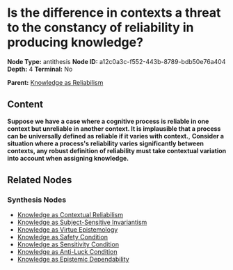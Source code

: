 # Is the difference in contexts a threat to the constancy of reliability in producing knowledge?

**Node Type:** antithesis
**Node ID:** a12c0a3c-f552-443b-8789-bdb50e76a404
**Depth:** 4
**Terminal:** No

**Parent:** [Knowledge as Reliabilism](knowledge-as-reliabilism-synthesis-c9f0afda-b10a-48dd-9aa0-5e1557825b85.md)

## Content

**Suppose we have a case where a cognitive process is reliable in one context but unreliable in another context. It is implausible that a process can be universally defined as reliable if it varies with context.**, **Consider a situation where a process's reliability varies significantly between contexts, any robust definition of reliability must take contextual variation into account when assigning knowledge.**

## Related Nodes

### Synthesis Nodes

- [Knowledge as Contextual Reliabilism](knowledge-as-contextual-reliabilism-synthesis-c3119eeb-d133-4b91-b80e-8a7b8f756ae6.md)
- [Knowledge as Subject-Sensitive Invariantism](knowledge-as-subject-sensitive-invariantism-synthesis-c0ddd439-af6b-4315-ade1-0da8915484bb.md)
- [Knowledge as Virtue Epistemology](knowledge-as-virtue-epistemology-synthesis-bd1b05f2-da82-4129-83f5-55a9549bbc27.md)
- [Knowledge as Safety Condition](knowledge-as-safety-condition-synthesis-5c6b20e8-972f-4cb0-ac65-4a8c1c0b5d31.md)
- [Knowledge as Sensitivity Condition](knowledge-as-sensitivity-condition-synthesis-9b427c85-667e-49ce-accd-3b66fcdd27a9.md)
- [Knowledge as Anti-Luck Condition](knowledge-as-anti-luck-condition-synthesis-04aa04b1-b4ec-43fa-83fc-bf514eac4832.md)
- [Knowledge as Epistemic Dependability](knowledge-as-epistemic-dependability-synthesis-ad5097fd-2a95-49ea-a2ed-cd3d2ee24b54.md)
